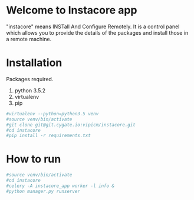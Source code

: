 Welcome to Instacore app
========================

"instacore" means INSTall And Configure Remotely. It is a control panel which allows you to provide the details of the packages and install those in a remote machine. 

Installation
=============
Packages required.
1) python 3.5.2
2) virtualenv
3) pip
``` sh
#virtualenv --python=python3.5 venv
#source venv/bin/activate
#git clone git@git.cygate.io:vipicm/instacore.git
#cd instacore
#pip install -r requirements.txt
```
How to run
============
``` sh
#source venv/bin/activate
#cd instacore
#celery -A instacore_app worker -l info &
#python manager.py runserver
```